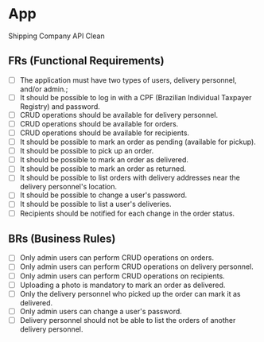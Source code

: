 # App

Shipping Company API Clean

## FRs (Functional Requirements)

- [ ] The application must have two types of users, delivery personnel, and/or admin.;
- [ ] It should be possible to log in with a CPF (Brazilian Individual Taxpayer Registry) and password.
- [ ] CRUD operations should be available for delivery personnel.
- [ ] CRUD operations should be available for orders.
- [ ] CRUD operations should be available for recipients.
- [ ] It should be possible to mark an order as pending (available for pickup).
- [ ] It should be possible to pick up an order.
- [ ] It should be possible to mark an order as delivered.
- [ ] It should be possible to mark an order as returned.
- [ ] It should be possible to list orders with delivery addresses near the delivery personnel's location.
- [ ] It should be possible to change a user's password.
- [ ] It should be possible to list a user's deliveries.
- [ ] Recipients should be notified for each change in the order status.

## BRs (Business Rules)

- [ ] Only admin users can perform CRUD operations on orders.
- [ ] Only admin users can perform CRUD operations on delivery personnel.
- [ ] Only admin users can perform CRUD operations on recipients.
- [ ] Uploading a photo is mandatory to mark an order as delivered.
- [ ] Only the delivery personnel who picked up the order can mark it as delivered.
- [ ] Only admin users can change a user's password.
- [ ] Delivery personnel should not be able to list the orders of another delivery personnel.
